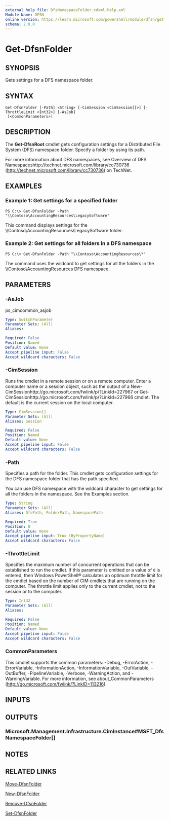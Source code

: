 ```yaml
---
external help file: DfsNamespaceFolder.cdxml-help.xml
Module Name: DFSN
online version: https://learn.microsoft.com/powershell/module/dfsn/get-dfsnfolder?view=windowsserver2012-ps&wt.mc_id=ps-gethelp
schema: 2.0.0
---
```


# Get-DfsnFolder

## SYNOPSIS
Gets settings for a DFS namespace folder.

## SYNTAX

```
Get-DfsnFolder [-Path] <String> [-CimSession <CimSession[]>] [-ThrottleLimit <Int32>] [-AsJob]
 [<CommonParameters>]
```

## DESCRIPTION
The **Get-DfsnRoot** cmdlet gets configuration settings for a Distributed File System (DFS) namespace folder.
Specify a folder by using its path.

For more information about DFS namespaces, see Overview of DFS Namespaceshttp://technet.microsoft.com/library/cc730736 (http://technet.microsoft.com/library/cc730736) on TechNet.

## EXAMPLES

### Example 1: Get settings for a specified folder
```
PS C:\> Get-DfsnFolder -Path "\\Contoso\AccountingResources\LegacySoftware"
```

This command displays settings for the \\\\Contoso\AccountingResources\LegacySoftware folder.

### Example 2: Get settings for all folders in a DFS namespace
```
PS C:\> Get-DfsnFolder -Path "\\Contoso\AccountingResources\*"
```

The command uses the wildcard to get settings for all the folders in the \\\\Contoso\AccountingResources DFS namespace.

## PARAMETERS

### -AsJob
ps_cimcommon_asjob

```yaml
Type: SwitchParameter
Parameter Sets: (All)
Aliases: 

Required: False
Position: Named
Default value: None
Accept pipeline input: False
Accept wildcard characters: False
```

### -CimSession
Runs the cmdlet in a remote session or on a remote computer.
Enter a computer name or a session object, such as the output of a New-CimSessionhttp://go.microsoft.com/fwlink/p/?LinkId=227967 or Get-CimSessionhttp://go.microsoft.com/fwlink/p/?LinkId=227966 cmdlet.
The default is the current session on the local computer.

```yaml
Type: CimSession[]
Parameter Sets: (All)
Aliases: Session

Required: False
Position: Named
Default value: None
Accept pipeline input: False
Accept wildcard characters: False
```

### -Path
Specifies a path for the folder.
This cmdlet gets configuration settings for the DFS namespace folder that has the path specified.

You can use DFS namespace with the wildcard character to get settings for all the folders in the namespace.
See the Examples section.

```yaml
Type: String
Parameter Sets: (All)
Aliases: DfsPath, FolderPath, NamespacePath

Required: True
Position: 0
Default value: None
Accept pipeline input: True (ByPropertyName)
Accept wildcard characters: False
```

### -ThrottleLimit
Specifies the maximum number of concurrent operations that can be established to run the cmdlet.
If this parameter is omitted or a value of `0` is entered, then Windows PowerShell® calculates an optimum throttle limit for the cmdlet based on the number of CIM cmdlets that are running on the computer.
The throttle limit applies only to the current cmdlet, not to the session or to the computer.

```yaml
Type: Int32
Parameter Sets: (All)
Aliases: 

Required: False
Position: Named
Default value: None
Accept pipeline input: False
Accept wildcard characters: False
```

### CommonParameters
This cmdlet supports the common parameters: -Debug, -ErrorAction, -ErrorVariable, -InformationAction, -InformationVariable, -OutVariable, -OutBuffer, -PipelineVariable, -Verbose, -WarningAction, and -WarningVariable. For more information, see about_CommonParameters (http://go.microsoft.com/fwlink/?LinkID=113216).

## INPUTS

## OUTPUTS

### Microsoft.Management.Infrastructure.CimInstance#MSFT_DfsNamespaceFolder[]

## NOTES

## RELATED LINKS

[Move-DfsnFolder](./Move-DfsnFolder.md)

[New-DfsnFolder](./New-DfsnFolder.md)

[Remove-DfsnFolder](./Remove-DfsnFolder.md)

[Set-DfsnFolder](./Set-DfsnFolder.md)

